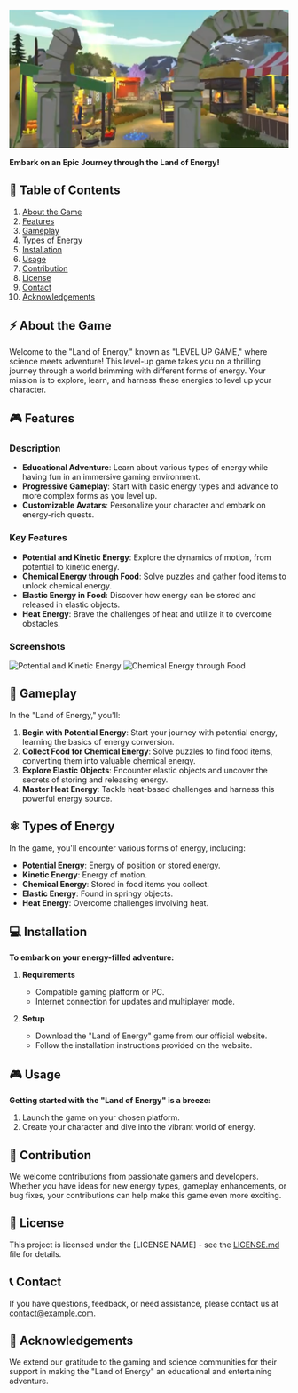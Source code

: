 ![LEVEL UP GAME Banner](images/levelup1.png)

**Embark on an Epic Journey through the Land of Energy!**

## 📌 Table of Contents

1. [About the Game](#about-the-game)
2. [Features](#features)
3. [Gameplay](#gameplay)
4. [Types of Energy](#types-of-energy)
5. [Installation](#installation)
6. [Usage](#usage)
7. [Contribution](#contribution)
8. [License](#license)
9. [Contact](#contact)
10. [Acknowledgements](#acknowledgements)

## ⚡️ About the Game

Welcome to the "Land of Energy," known as "LEVEL UP GAME," where science meets adventure! This level-up game takes you on a thrilling journey through a world brimming with different forms of energy. Your mission is to explore, learn, and harness these energies to level up your character.

## 🎮 Features

### Description

- **Educational Adventure**: Learn about various types of energy while having fun in an immersive gaming environment.
- **Progressive Gameplay**: Start with basic energy types and advance to more complex forms as you level up.
- **Customizable Avatars**: Personalize your character and embark on energy-rich quests.

### Key Features

- **Potential and Kinetic Energy**: Explore the dynamics of motion, from potential to kinetic energy.
- **Chemical Energy through Food**: Solve puzzles and gather food items to unlock chemical energy.
- **Elastic Energy in Food**: Discover how energy can be stored and released in elastic objects.
- **Heat Energy**: Brave the challenges of heat and utilize it to overcome obstacles.

### Screenshots

![Potential and Kinetic Energy](levelup3.png)
![Chemical Energy through Food](leveup2.png)

## 🎯 Gameplay

In the "Land of Energy," you'll:

1. **Begin with Potential Energy**: Start your journey with potential energy, learning the basics of energy conversion.
2. **Collect Food for Chemical Energy**: Solve puzzles to find food items, converting them into valuable chemical energy.
3. **Explore Elastic Objects**: Encounter elastic objects and uncover the secrets of storing and releasing energy.
4. **Master Heat Energy**: Tackle heat-based challenges and harness this powerful energy source.

## ⚛️ Types of Energy

In the game, you'll encounter various forms of energy, including:

- **Potential Energy**: Energy of position or stored energy.
- **Kinetic Energy**: Energy of motion.
- **Chemical Energy**: Stored in food items you collect.
- **Elastic Energy**: Found in springy objects.
- **Heat Energy**: Overcome challenges involving heat.

## 💻 Installation

**To embark on your energy-filled adventure:**

1. **Requirements**
   - Compatible gaming platform or PC.
   - Internet connection for updates and multiplayer mode.

2. **Setup**
   - Download the "Land of Energy" game from our official website.
   - Follow the installation instructions provided on the website.

## 🎮 Usage

**Getting started with the "Land of Energy" is a breeze:**

1. Launch the game on your chosen platform.
2. Create your character and dive into the vibrant world of energy.

## 🤝 Contribution

We welcome contributions from passionate gamers and developers. Whether you have ideas for new energy types, gameplay enhancements, or bug fixes, your contributions can help make this game even more exciting.

## 📃 License

This project is licensed under the [LICENSE NAME] - see the [LICENSE.md](LICENSE.md) file for details.

## 📞 Contact

If you have questions, feedback, or need assistance, please contact us at [contact@example.com](mailto:contact@example.com).

## 🙏 Acknowledgements

We extend our gratitude to the gaming and science communities for their support in making the "Land of Energy" an educational and entertaining adventure.

